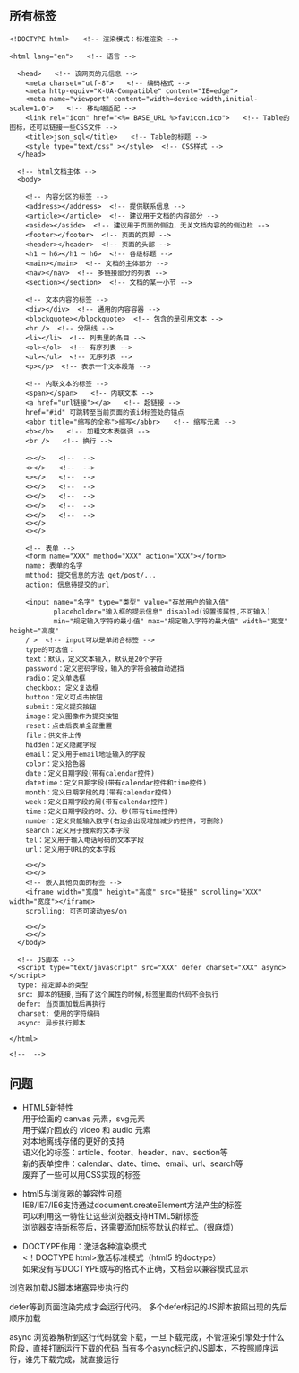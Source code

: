 ## 所有标签
```
<!DOCTYPE html>　　<!-- 渲染模式：标准渲染 -->

<html lang="en">　　<!-- 语言 -->

  <head>　　<!-- 该网页的元信息 -->
    <meta charset="utf-8">　　<!-- 编码格式 -->
    <meta http-equiv="X-UA-Compatible" content="IE=edge">
    <meta name="viewport" content="width=device-width,initial-scale=1.0">　　<!-- 移动端适配 -->
    <link rel="icon" href="<%= BASE_URL %>favicon.ico">　　<!-- Table的图标，还可以链接一些CSS文件 -->
    <title>json_sql</title>　　<!-- Table的标题 -->
    <style type="text/css" ></style>  <!-- CSS样式 -->
  </head>

  <!-- html文档主体 -->
  <body>

    <!-- 内容分区的标签 -->
    <address></address>  <!-- 提供联系信息 -->
    <article></article>  <!-- 建议用于文档的内容部分 -->
    <aside></aside>  <!-- 建议用于页面的侧边，无关文档内容的的侧边栏 -->
    <footer></footer>  <!-- 页面的页脚 -->
    <header></header>  <!-- 页面的头部 -->
    <h1 ~ h6></h1 ~ h6>  <!-- 各级标题 -->
    <main></main>  <!-- 文档的主体部分 -->
    <nav></nav>  <!-- 多链接部分的列表 -->
    <section></section>  <!-- 文档的某一小节 -->
    
    <!-- 文本内容的标签 -->   
    <div></div>  <!-- 通用的内容容器 -->
    <blockquote></blockquote>  <!-- 包含的是引用文本 -->
    <hr />  <!-- 分隔线 -->
    <li></li>  <!-- 列表里的条目 -->
    <ol></ol>  <!-- 有序列表 -->
    <ul></ul>  <!-- 无序列表 -->
    <p></p>  <!-- 表示一个文本段落 -->
    
    <!-- 内联文本的标签 -->  
    <span></span>　　<!-- 内联文本 -->  
    <a href="url链接"></a>　　<!-- 超链接 -->  
    href="#id" 可跳转至当前页面的该id标签处的锚点
    <abbr title="缩写的全称">缩写</abbr>　　<!-- 缩写元素 -->  
    <b></b>　　<!-- 加粗文本表强调 -->  
    <br />　　<!-- 换行 -->  

    <></>　　<!--  -->  
    <></>　　<!--  -->  
    <></>　　<!--  -->  
    <></>　　<!--  -->  
    <></>　　<!--  -->  
    <></>　　<!--  -->  
    <></>　　<!--  -->
    <></>
    <></>

    <!-- 表单 -->
    <form name="XXX" method="XXX" action="XXX"></form>
    name: 表单的名字
    mtthod: 提交信息的方法 get/post/...
    action: 信息待提交的url

    <input name="名字" type="类型" value="存放用户的输入值" 
           placeholder="输入框的提示信息" disabled(设置该属性,不可输入) 
           min="规定输入字符的最小值" max="规定输入字符的最大值" width="宽度" height="高度"
    / >  <!-- input可以是单闭合标签 -->
    type的可选值：
    text：默认，定义文本输入，默认是20个字符
    password：定义密码字段，输入的字符会被自动遮挡
    radio：定义单选框
    checkbox: 定义复选框
    button：定义可点击按钮
    submit：定义提交按钮
    image：定义图像作为提交按钮
    reset：点击后表单全部重置
    file：供文件上传
    hidden：定义隐藏字段
    email：定义用于email地址输入的字段
    color：定义拾色器
    date：定义日期字段(带有calendar控件)
    datetime：定义日期字段(带有calendar控件和time控件)
    month：定义日期字段的月(带有calendar控件)
    week：定义日期字段的周(带有calendar控件)
    time：定义日期字段的时、分、秒(带有time控件)
    number：定义只能输入数字(右边会出现增加减少的控件，可删除)
    search：定义用于搜索的文本字段
    tel：定义用于输入电话号码的文本字段
    url：定义用于URL的文本字段

    <></>
    <></> 
    <!-- 嵌入其他页面的标签 -->
    <iframe width="宽度" height="高度" src="链接" scrolling="XXX" width="宽度"></iframe>
    scrolling: 可否可滚动yes/on

    <></>
    <></>
  </body>

  <!-- JS脚本 -->
  <script type="text/javascript" src="XXX" defer charset="XXX" async></script>  
  type: 指定脚本的类型
  src: 脚本的链接,当有了这个属性的时候,标签里面的代码不会执行
  defer: 当页面加载后再执行
  charset: 使用的字符编码
  async: 异步执行脚本

</html>

<!--  -->
```
## 问题
- HTML5新特性  
用于绘画的 canvas 元素，svg元素  
用于媒介回放的 video 和 audio 元素  
对本地离线存储的更好的支持  
语义化的标签：article、footer、header、nav、section等  
新的表单控件：calendar、date、time、email、url、search等  
废弃了一些可以用CSS实现的标签  

- html5与浏览器的兼容性问题  
IE8/IE7/IE6支持通过document.createElement方法产生的标签  
可以利用这一特性让这些浏览器支持HTML5新标签  
浏览器支持新标签后，还需要添加标签默认的样式。（很麻烦）  

- DOCTYPE作用：激活各种渲染模式  
<！DOCTYPE html>激活标准模式（html5 的doctype）  
如果没有写DOCTYPE或写的格式不正确，文档会以兼容模式显示  

浏览器加载JS脚本堵塞异步执行的
<script src="path/to/myModule.js" defer></script>
defer等到页面渲染完成才会运行代码。
多个defer标记的JS脚本按照出现的先后顺序加载
<script src="path/to/myModule.js" async></script>
async 浏览器解析到这行代码就会下载，一旦下载完成，不管渲染引擎处于什么阶段，直接打断运行下载的代码
当有多个async标记的JS脚本，不按照顺序运行，谁先下载完成，就直接运行